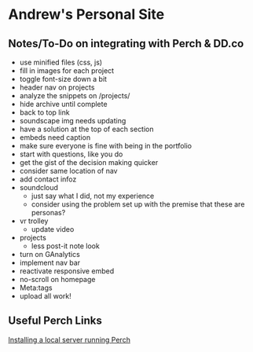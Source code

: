 # Andrew's Personal Site

## Notes/To-Do on integrating with Perch & DD.co
- use minified files (css, js)
- fill in images for each project
- toggle font-size down a bit
- header nav on projects
- analyze the snippets on /projects/
- hide archive until complete
- back to top link
- soundscape img needs updating
- have a solution at the top of each section
- embeds need caption
- make sure everyone is fine with being in the portfolio
- start with questions, like you do
- get the gist of the decision making quicker
- consider same location of nav
- add contact infoz
- soundcloud
   - just say what I did, not my experience
   - consider using the problem set up with the premise that these are personas?
- vr trolley
   - update video
- projects
   - less post-it note look
- turn on GAnalytics
- implement nav bar
- reactivate responsive embed
- no-scroll on homepage
- Meta:tags
- upload all work!

## Useful Perch Links
[Installing a local server running Perch](https://solutions.grabaperch.com/development/installing-a-local-server-with-xampp)
